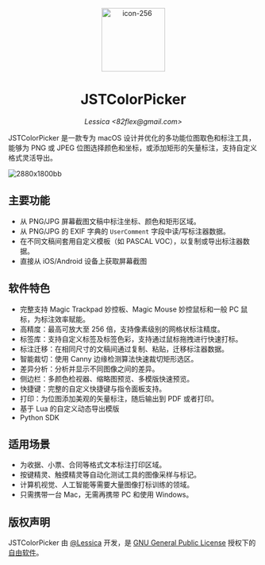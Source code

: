 <p align="center">

<img width="128" alt="icon-256" src="https://user-images.githubusercontent.com/5410705/167120035-b6993feb-ef8b-418b-9025-041571fa955b.png">

</p>

<h1 align="center">JSTColorPicker</h1>

<p align="center"><i>Lessica &lt;82flex@gmail.com&gt;</i></p>

JSTColorPicker 是一款专为 macOS 设计并优化的多功能位图取色和标注工具，能够为 PNG 或 JPEG 位图选择颜色和坐标，或添加矩形的矢量标注，支持自定义格式灵活导出。

![2880x1800bb](https://user-images.githubusercontent.com/5410705/166115782-64128c68-3226-4e5e-a0e0-786091411b81.png)

## 主要功能

- 从 PNG/JPG 屏幕截图文稿中标注坐标、颜色和矩形区域。
- 从 PNG/JPG 的 EXIF 字典的 `UserComment` 字段中读/写标注器数据。
- 在不同文稿间套用自定义模板（如 PASCAL VOC），以复制或导出标注器数据。
- 直接从 iOS/Android 设备上获取屏幕截图

## 软件特色

- 完整支持 Magic Trackpad 妙控板、Magic Mouse 妙控鼠标和一般 PC 鼠标，为标注效率赋能。
- 高精度：最高可放大至 256 倍，支持像素级别的网格状标注精度。
- 标签库：支持自定义标签及标签色彩，支持通过鼠标拖拽进行快速打标。
- 标注迁移：在相同尺寸的文稿间通过复制、粘贴，迁移标注器数据。
- 智能裁切：使用 Canny 边缘检测算法快速裁切矩形选区。
- 差异分析：分析并显示不同图像之间的差异。
- 侧边栏：多颜色检视器、缩略图预览、多模版快速预览。
- 快捷键：完整的自定义快捷键与指令面板支持。
- 打印：为位图添加美观的矢量标注，随后输出到 PDF 或者打印。
- 基于 Lua 的自定义动态导出模版
- Python SDK

## 适用场景

- 为收据、小票、合同等格式文本标注打印区域。
- 按键精灵、触摸精灵等自动化测试工具的图像采样与标记。
- 计算机视觉、人工智能等需要大量图像打标训练的领域。
- 只需携带一台 Mac，无需再携带 PC 和使用 Windows。

## 版权声明

JSTColorPicker 由 [@Lessica](https://github.com/Lessica) 开发，是 [GNU General Public License](LICENSE) 授权下的 [自由软件](https://www.gnu.org/philosophy/free-sw.html)。
